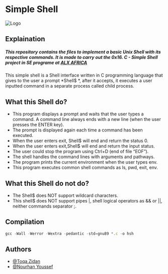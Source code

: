 
# Simple Shell 









![Logo](https://e1.pxfuel.com/desktop-wallpaper/373/969/desktop-wallpaper-linux-tux-tux-linux.jpg)





## Explaination

##### This repository contains the files to implement a basic Unix Shell with its respective commands. It is made to carry out the 0x16. C - Simple Shell project in SE programe at [ALX AFRICA](https://www.alxafrica.com/)

This simple shell is a Shell interface written in C programming language that gives to the user a prompt *Shell$ *, after it accepts, it executes a user inputted command in a separate process called child process. 

## What this Shell do?

* This program displays a prompt and waits that the user types a command. A command line always ends with a new line (when the user presses the ENTER key).
* The prompt is displayed again each time a command has been executed.
* When the user enters exit, Shell$ will end and return the status 0.
* When the user enters exit,Shell$ will end and return the input status.
* The user could stop the program using Ctrl+D (end of file “EOF”).
* The shell handles the command lines with arguments and pathways.
* The program prints the current environment when the user types env.
* This program executes common shell commands as ls, pwd, exit, env.

## What this Shell do not do?

* The Shell$ does NOT support wildcard characters.
* This shell$ does NOT support pipes |, shell logical operators as && or ||, neither commands separator ;.

## Compilation

```javascript
gcc -Wall -Werror -Wextra -pedantic -std=gnu89 *.c -o hsh
```



## Authors

- [@Toqa Zidan](https://github.com/ToqaZidan)
- [@Nourhan Youssef](https://github.com/EngNourhanYoussef)

